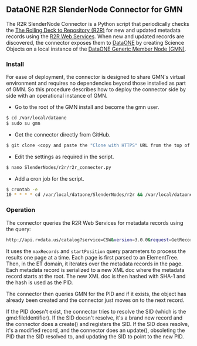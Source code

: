 ## DataONE R2R SlenderNode Connector for GMN

The R2R SlenderNode Connector is a Python script that periodically checks the [The Rolling Deck to Repository (R2R)](http://www.rvdata.us/) for new and updated metadata records using the [R2R Web Services](http://api.rvdata.us/). When new and updated records are discovered, the connector exposes them to [DataONE](dataone.org) by creating Science Objects on a local instance of the [DataONE Generic Member Node (GMN)](http://pythonhosted.org/dataone.generic_member_node/). 

### Install

For ease of deployment, the connector is designed to share GMN's virtual environment and requires no dependencies beyond those installed as part of GMN. So this procedure describes how to deploy the connector side by side with an operational instance of GMN.
 
* Go to the root of the GMN install and become the gmn user.

```sh
$ cd /var/local/dataone
$ sudo su gmn
```
    
* Get the connector directly from GitHub.

```sh
$ git clone <copy and paste the "Clone with HTTPS" URL from the top of this page> 
```

* Edit the settings as required in the script.
 
```sh
$ nano SlenderNodes/r2r/r2r_connecter.py
```

* Add a cron job for the script.

```sh
$ crontab -e
10 * * * * cd /var/local/dataone/SlenderNodes/r2r && /var/local/dataone/gmn/bin/python ./r2r_connector.py >> r2r.log 2>&1
```

### Operation

The connector queries the R2R Web Services for metadata records using the query:

```sh
http://api.rvdata.us/catalog?service=CSW&version=3.0.0&request=GetRecords&typenames=gmd:MD_Metadata&outputSchema=http://www.isotc211.org/2005/gmd&elementSetName=full
```

It uses the `maxRecords` and `startPosition` query parameters to process the results one page at a time. Each page is first parsed to an ElementTree. Then, in the ET domain, it iterates over the metadata records in the page. Each metadata record is serialized to a new XML doc where the metadata record starts at the root. The new XML doc is then hashed with SHA-1 and the hash is used as the PID.

The connector then queries GMN for the PID and if it exists, the object has already been created and the connector just moves on to the next record.

If the PID doesn't exist, the connector tries to resolve the SID (which is the gmd:fileIdentifier). If the SID doesn't resolve, it's a brand new record and the connector does a create() and registers the SID. If the SID does resolve, it's a modified record, and the connector does an update(), obsoleting the PID that the SID resolved to, and updating the SID to point to the new PID.
